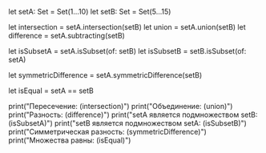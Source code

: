 let setA: Set<Int> = Set(1...10)
let setB: Set<Int> = Set(5...15)

let intersection = setA.intersection(setB)
let union = setA.union(setB)
let difference = setA.subtracting(setB)


let isSubsetA = setA.isSubset(of: setB)
let isSubsetB = setB.isSubset(of: setA)


let symmetricDifference = setA.symmetricDifference(setB)

let isEqual = setA == setB


print("Пересечение: \(intersection)")
print("Объединение: \(union)")
print("Разность: \(difference)")
print("setA является подмножеством setB: \(isSubsetA)")
print("setB является подмножеством setA: \(isSubsetB)")
print("Симметрическая разность: \(symmetricDifference)")
print("Множества равны: \(isEqual)")


